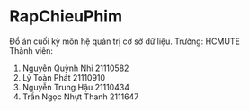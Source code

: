 # RapChieuPhim

Đồ án cuối kỳ môn hệ quản trị cơ sở dữ liệu.
Trường: HCMUTE  
Thành viên:  
1. Nguyễn Quỳnh Nhi 21110582
2. Lỷ Toàn Phát 21110910  
3. Nguyễn Trung Hậu 21110434 
4. Trần Ngọc Nhựt Thanh 2111647  
